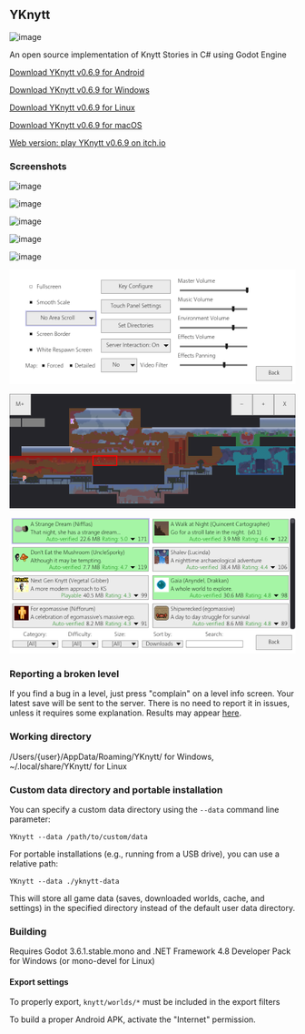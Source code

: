 ## YKnytt

![image](screenshots/cover.png)

An open source implementation of Knytt Stories in C# using Godot Engine

[Download YKnytt v0.6.9 for Android](https://github.com/youkaicountry/yknytt/releases/download/0.6.9/YKnytt_v0.6.9.apk)

[Download YKnytt v0.6.9 for Windows](https://github.com/youkaicountry/yknytt/releases/download/0.6.9/YKnytt_v0.6.9_win.zip)

[Download YKnytt v0.6.9 for Linux](https://github.com/youkaicountry/yknytt/releases/download/0.6.9/YKnytt_v0.6.9_linux.zip)

[Download YKnytt v0.6.9 for macOS](https://github.com/youkaicountry/yknytt/releases/download/0.6.9/YKnytt_v0.6.9_macos.zip)

[Web version: play YKnytt v0.6.9 on itch.io](https://youkaicountry.itch.io/yknytt)

### Screenshots

![image](screenshots/screen6.png)

![image](screenshots/screen5.png)

![image](screenshots/screen3.png)

![image](screenshots/screen4.png)

![image](screenshots/screen7.png)

![image](screenshots/screen9.png)

![image](screenshots/screen8.png)

![image](screenshots/screen11.png)

### Reporting a broken level

If you find a bug in a level, just press "complain" on a level info screen. Your latest save will be sent to the server. There is no need to report it in issues, unless it requires some explanation. Results may appear [here](https://github.com/youkaicountry/yknytt/issues/200).

### Working directory

/Users/{user}/AppData/Roaming/YKnytt/ for Windows, ~/.local/share/YKnytt/ for Linux

### Custom data directory and portable installation

You can specify a custom data directory using the `--data` command line parameter:

```
YKnytt --data /path/to/custom/data
```

For portable installations (e.g., running from a USB drive), you can use a relative path:

```
YKnytt --data ./yknytt-data
```

This will store all game data (saves, downloaded worlds, cache, and settings) in the specified directory instead of the default user data directory.

### Building

Requires Godot 3.6.1.stable.mono and .NET Framework 4.8 Developer Pack for Windows (or mono-devel for Linux)

#### Export settings

To properly export, `knytt/worlds/*` must be included in the export filters

To build a proper Android APK, activate the "Internet" permission.
